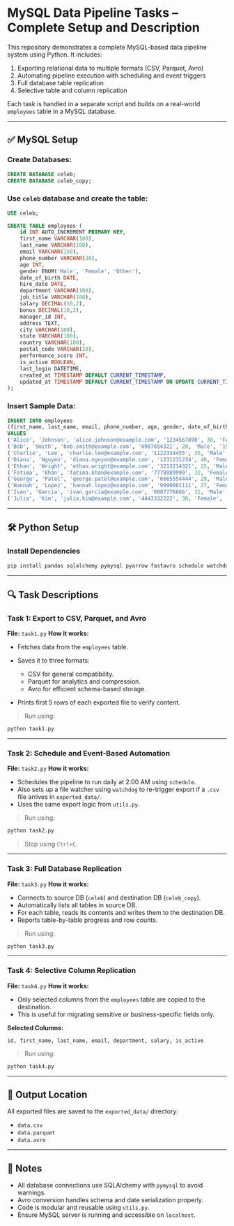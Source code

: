 # MySQL Data Pipeline Tasks – Complete Setup and Description

This repository demonstrates a complete MySQL-based data pipeline system using Python. It includes:

1. Exporting relational data to multiple formats (CSV, Parquet, Avro)
2. Automating pipeline execution with scheduling and event triggers
3. Full database table replication
4. Selective table and column replication

Each task is handled in a separate script and builds on a real-world `employees` table in a MySQL database.

---

## ✅ MySQL Setup

### Create Databases:

```sql
CREATE DATABASE celeb;
CREATE DATABASE celeb_copy;
```

### Use `celeb` database and create the table:

```sql
USE celeb;

CREATE TABLE employees (
    id INT AUTO_INCREMENT PRIMARY KEY,
    first_name VARCHAR(100),
    last_name VARCHAR(100),
    email VARCHAR(150),
    phone_number VARCHAR(20),
    age INT,
    gender ENUM('Male', 'Female', 'Other'),
    date_of_birth DATE,
    hire_date DATE,
    department VARCHAR(100),
    job_title VARCHAR(100),
    salary DECIMAL(10,2),
    bonus DECIMAL(10,2),
    manager_id INT,
    address TEXT,
    city VARCHAR(100),
    state VARCHAR(100),
    country VARCHAR(100),
    postal_code VARCHAR(20),
    performance_score INT,
    is_active BOOLEAN,
    last_login DATETIME,
    created_at TIMESTAMP DEFAULT CURRENT_TIMESTAMP,
    updated_at TIMESTAMP DEFAULT CURRENT_TIMESTAMP ON UPDATE CURRENT_TIMESTAMP
);
```

### Insert Sample Data:

```sql
INSERT INTO employees 
(first_name, last_name, email, phone_number, age, gender, date_of_birth, hire_date, department, job_title, salary, bonus, manager_id, address, city, state, country, postal_code, performance_score, is_active, last_login) 
VALUES
('Alice', 'Johnson', 'alice.johnson@example.com', '1234567890', 30, 'Female', '1993-04-21', '2020-01-15', 'HR', 'HR Manager', 75000.00, 5000.00, NULL, '123 Oak St', 'New York', 'NY', 'USA', '10001', 85, TRUE, '2024-06-01 08:45:00'),
('Bob', 'Smith', 'bob.smith@example.com', '0987654321', 28, 'Male', '1995-07-12', '2021-06-20', 'Engineering', 'Software Engineer', 90000.00, 7000.00, 1, '456 Pine St', 'San Francisco', 'CA', 'USA', '94107', 92, TRUE, '2024-06-02 09:30:00'),
('Charlie', 'Lee', 'charlie.lee@example.com', '1122334455', 35, 'Male', '1988-11-05', '2019-09-10', 'Finance', 'Financial Analyst', 82000.00, 4000.00, 1, '789 Elm St', 'Chicago', 'IL', 'USA', '60601', 88, TRUE, '2024-06-03 10:00:00'),
('Diana', 'Nguyen', 'diana.nguyen@example.com', '1231231234', 40, 'Female', '1983-03-18', '2017-04-12', 'Marketing', 'Marketing Director', 98000.00, 9000.00, NULL, '321 Cedar St', 'Seattle', 'WA', 'USA', '98101', 95, TRUE, '2024-06-01 07:50:00'),
('Ethan', 'Wright', 'ethan.wright@example.com', '3213214321', 25, 'Male', '1998-10-30', '2022-11-01', 'Support', 'Support Engineer', 62000.00, 2000.00, 2, '654 Birch St', 'Austin', 'TX', 'USA', '73301', 78, TRUE, '2024-06-04 11:15:00'),
('Fatima', 'Khan', 'fatima.khan@example.com', '7778889999', 32, 'Female', '1991-09-09', '2018-07-18', 'Sales', 'Sales Executive', 67000.00, 3500.00, 4, '987 Spruce St', 'Boston', 'MA', 'USA', '02108', 89, TRUE, '2024-06-02 10:30:00'),
('George', 'Patel', 'george.patel@example.com', '6665554444', 29, 'Male', '1994-01-25', '2021-03-25', 'Engineering', 'DevOps Engineer', 87000.00, 5500.00, 2, '543 Willow St', 'Denver', 'CO', 'USA', '80202', 83, TRUE, '2024-06-03 09:50:00'),
('Hannah', 'Lopez', 'hannah.lopez@example.com', '9990001111', 27, 'Female', '1996-06-17', '2023-02-14', 'Design', 'UI/UX Designer', 74000.00, 2500.00, 3, '432 Aspen St', 'Portland', 'OR', 'USA', '97201', 90, TRUE, '2024-06-05 12:00:00'),
('Ivan', 'Garcia', 'ivan.garcia@example.com', '8887776666', 31, 'Male', '1992-12-03', '2020-10-01', 'Engineering', 'Backend Developer', 91000.00, 6000.00, 2, '321 Redwood St', 'Los Angeles', 'CA', 'USA', '90001', 87, TRUE, '2024-06-01 08:30:00'),
('Julia', 'Kim', 'julia.kim@example.com', '4443332222', 38, 'Female', '1985-02-28', '2016-05-10', 'Leadership', 'CTO', 150000.00, 20000.00, NULL, '210 Maple St', 'Atlanta', 'GA', 'USA', '30301', 98, TRUE, '2024-06-01 07:00:00');
```

---

## 🛠️ Python Setup

### Install Dependencies

```bash
pip install pandas sqlalchemy pymysql pyarrow fastavro schedule watchdog
```

---

## 🔍 Task Descriptions

### Task 1: Export to CSV, Parquet, and Avro

**File:** `task1.py`
**How it works:**

* Fetches data from the `employees` table.
* Saves it to three formats:

  * CSV for general compatibility.
  * Parquet for analytics and compression.
  * Avro for efficient schema-based storage.
* Prints first 5 rows of each exported file to verify content.

> Run using:

```bash
python task1.py
```

---

### Task 2: Schedule and Event-Based Automation

**File:** `task2.py`
**How it works:**

* Schedules the pipeline to run daily at 2:00 AM using `schedule`.
* Also sets up a file watcher using `watchdog` to re-trigger export if a `.csv` file arrives in `exported_data/`.
* Uses the same export logic from `utils.py`.

> Run using:

```bash
python task2.py
```

> Stop using `Ctrl+C`.

---

### Task 3: Full Database Replication

**File:** `task3.py`
**How it works:**

* Connects to source DB (`celeb`) and destination DB (`celeb_copy`).
* Automatically lists all tables in source DB.
* For each table, reads its contents and writes them to the destination DB.
* Reports table-by-table progress and row counts.

> Run using:

```bash
python task3.py
```

---

### Task 4: Selective Column Replication

**File:** `task4.py`
**How it works:**

* Only selected columns from the `employees` table are copied to the destination.
* This is useful for migrating sensitive or business-specific fields only.

**Selected Columns:**

```text
id, first_name, last_name, email, department, salary, is_active
```

> Run using:

```bash
python task4.py
```

---

## 📁 Output Location

All exported files are saved to the `exported_data/` directory:

* `data.csv`
* `data.parquet`
* `data.avro`

---

## 📌 Notes

* All database connections use SQLAlchemy with `pymysql` to avoid warnings.
* Avro conversion handles schema and date serialization properly.
* Code is modular and reusable using `utils.py`.
* Ensure MySQL server is running and accessible on `localhost`.
